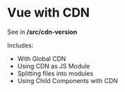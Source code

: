 # Vue with CDN

See in **/src/cdn-version**

Includes:

- With Global CDN
- Using CDN as JS Module
- Splitting files into modules
- Using Child Components with CDN
